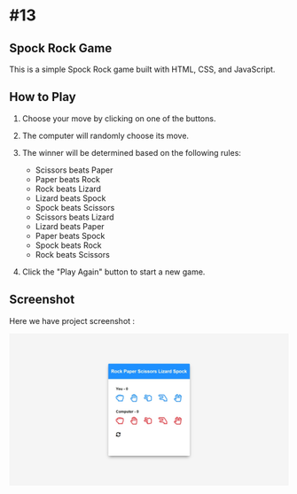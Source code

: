 # #13

## Spock Rock Game

This is a simple Spock Rock game built with HTML, CSS, and JavaScript.

## How to Play

1. Choose your move by clicking on one of the buttons.
2. The computer will randomly choose its move.
3. The winner will be determined based on the following rules:

   - Scissors beats Paper
   - Paper beats Rock
   - Rock beats Lizard
   - Lizard beats Spock
   - Spock beats Scissors
   - Scissors beats Lizard
   - Lizard beats Paper
   - Paper beats Spock
   - Spock beats Rock
   - Rock beats Scissors

4. Click the "Play Again" button to start a new game.

## Screenshot
Here we have project screenshot :

![screenshot](screenshot.jpeg)


